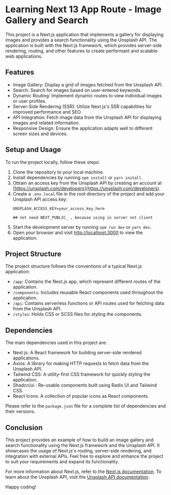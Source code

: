 # Learning Next 13 App Route - Image Gallery and Search

This project is a Next.js application that implements a gallery for displaying images and provides a search functionality using the Unsplash API. The application is built with the Next.js framework, which provides server-side rendering, routing, and other features to create performant and scalable web applications.

## Features

- Image Gallery: Display a grid of images fetched from the Unsplash API.
- Search: Search for images based on user-entered keywords.
- Dynamic Routing: Implement dynamic routes to view individual images or user profiles.
- Server-Side Rendering (SSR): Utilize Next.js's SSR capabilities for improved performance and SEO.
- API Integration: Fetch image data from the Unsplash API for displaying images and related information.
- Responsive Design: Ensure the application adapts well to different screen sizes and devices.

## Setup and Usage

To run the project locally, follow these steps:

1. Clone the repository to your local machine.
2. Install dependencies by running `npm install` or `yarn install`.
3. Obtain an access key from the Unsplash API by creating an account at [https://unsplash.com/developers](https://unsplash.com/developers).
4. Create a `.env.local` file in the root directory of the project and add your Unsplash API access key:
   ```
   UNSPLASH_ACCESS_KEY=your_access_key_here

   ## not need NEXT_PUBLIC_ , because using in server not client
   ```
5. Start the development server by running `npm run dev` or `yarn dev`.
6. Open your browser and visit [http://localhost:3000](http://localhost:3000) to view the application.

## Project Structure

The project structure follows the conventions of a typical Next.js application:

- `/app`: Contains the Next.js app, which represent different routes of the application.
- `/components`: Includes reusable React components used throughout the application.
- `/api`: Contains serverless functions or API routes used for fetching data from the Unsplash API.
- `/styles`: Holds CSS or SCSS files for styling the components.

## Dependencies

The main dependencies used in this project are:

- Next.js: A React framework for building server-side rendered applications.
- Axios: A library for making HTTP requests to fetch data from the Unsplash API.
- Tailwind CSS: A utility-first CSS framework for quickly styling the application.
- Shadcn/ui : Re-usable components built using Radix UI and Tailwind CSS.
- React Icons: A collection of popular icons as React components.

Please refer to the `package.json` file for a complete list of dependencies and their versions.

## Conclusion

This project provides an example of how to build an image gallery and search functionality using the Next.js framework and the Unsplash API. It showcases the usage of Next.js's routing, server-side rendering, and integration with external APIs. Feel free to explore and enhance the project to suit your requirements and expand its functionality.

For more information about Next.js, refer to the [Next.js documentation](https://nextjs.org/docs). To learn about the Unsplash API, visit the [Unsplash API documentation](https://unsplash.com/documentation).

Happy coding!
